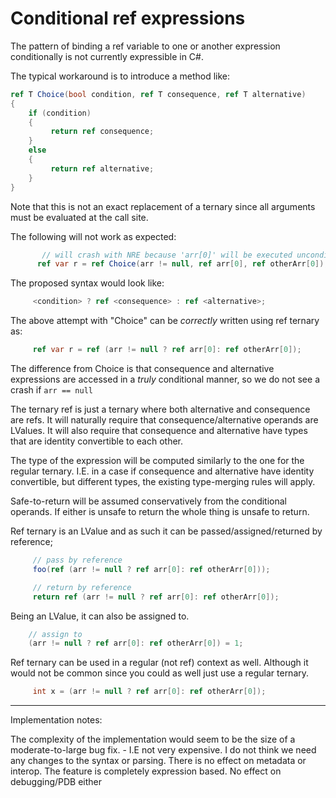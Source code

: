# Conditional ref expressions

The pattern of binding a ref variable to one or another expression conditionally is not currently expressible in C#.

The typical workaround is to introduce a method like:

```csharp
ref T Choice(bool condition, ref T consequence, ref T alternative)
{
    if (condition)
    {
         return ref consequence;
    }
    else
    {
         return ref alternative;
    }
}
```

Note that this is not an exact replacement of a ternary since all arguments must be evaluated at the call site.

The following will not work as expected:

```csharp
       // will crash with NRE because 'arr[0]' will be executed unconditionally
      ref var r = ref Choice(arr != null, ref arr[0], ref otherArr[0]);
```

The proposed syntax would look like:

```csharp
     <condition> ? ref <consequence> : ref <alternative>;
```

The above attempt with "Choice" can be _correctly_ written using ref ternary as:

```csharp
     ref var r = ref (arr != null ? ref arr[0]: ref otherArr[0]);
```

The difference from Choice is that consequence and alternative expressions are accessed in a _truly_ conditional manner, so we do not see a crash if ```arr == null```

The ternary ref is just a ternary where both alternative and consequence are refs. It will naturally require that consequence/alternative operands are LValues. 
It will also require that consequence and alternative have types that are identity convertible to each other.

The type of the expression will be computed similarly to the one for the regular ternary. I.E. in a case if consequence and alternative have identity convertible, but different types, the existing type-merging rules will apply.

Safe-to-return will be assumed conservatively from the conditional operands. If either is unsafe to return the whole thing is unsafe to return.

Ref ternary is an LValue and as such it can be passed/assigned/returned by reference;

```csharp
     // pass by reference
     foo(ref (arr != null ? ref arr[0]: ref otherArr[0]));

     // return by reference
     return ref (arr != null ? ref arr[0]: ref otherArr[0]);
```

Being an LValue, it can also be assigned to. 

```csharp
    // assign to
    (arr != null ? ref arr[0]: ref otherArr[0]) = 1;
```

Ref ternary can be used in a regular (not ref) context as well. Although it would not be common since you could as well just use a regular ternary.

```csharp
     int x = (arr != null ? ref arr[0]: ref otherArr[0]);
```


___

Implementation notes: 

The complexity of the implementation would seem to be the size of a moderate-to-large bug fix. - I.E not very expensive.
I do not think we need any changes to the syntax or parsing.
There is no effect on metadata or interop. The feature is completely expression based.
No effect on debugging/PDB either
